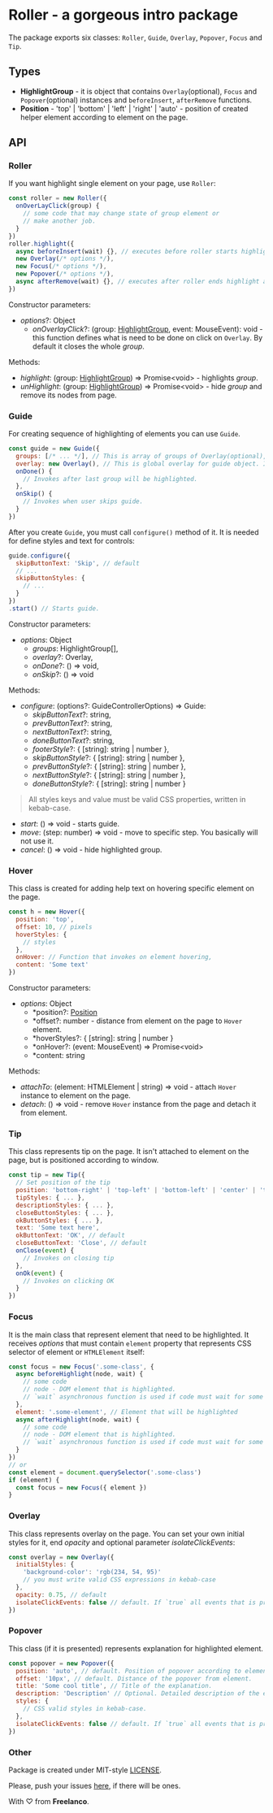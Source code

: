 # Roller - a gorgeous intro package

The package exports six classes: `Roller`, `Guide`, `Overlay`, `Popover`, `Focus` and `Tip`.

## Types

- **HighlightGroup** - it is object that contains `Overlay`(optional), `Focus` and `Popover`(optional) instances and `beforeInsert`, `afterRemove` functions.
- **Position** - 'top' | 'bottom' | 'left' | 'right' | 'auto' - position of created helper element according to element on the page.

## API

### Roller

If you want highlight single element on your page, use `Roller`:

```javascript
const roller = new Roller({
  onOverLayClick(group) {
    // some code that may change state of group element or
    // make another job.
  }
})
roller.highlight({
  async beforeInsert(wait) {}, // executes before roller starts highlight element.
  new Overlay(/* options */),
  new Focus(/* options */),
  new Popover(/* options */),
  async afterRemove(wait) {}, // executes after roller ends highlight and removes above elements from DOM.
})
```

Constructor parameters:

- *options*?: Object
  - *onOverlayClick*?: (group: [HighlightGroup](Types), event: MouseEvent): void - this function defines what is need to be done on click on `Overlay`. By default it closes the whole *group*.

Methods:

- *highlight*: (group: [HighlightGroup](Types)) => Promise\<void> - highlights *group*.
- *unHighlight*: (group: [HighlightGroup](Types)) => Promise\<void> - hide *group* and remove its nodes from page.

### Guide

For creating sequence of highlighting of elements you can use `Guide`.

```javascript
const guide = new Guide({
  groups: [/* ... */], // This is array of groups of Overlay(optional), Focus and Popover with hooks. Group is the same as accept Roller.,
  overlay: new Overlay(), // This is global overlay for guide object. It can be overridden by overlay in group
  onDone() {
    // Invokes after last group will be highlighted.
  },
  onSkip() {
    // Invokes when user skips guide.
  }
})
```

After you create `Guide`, you must call `configure()` method of it. It is needed for define styles and text for controls:

```javascript
guide.configure({
  skipButtonText: 'Skip', // default
  // ...
  skipButtonStyles: {
    // ...
  }
})
.start() // Starts guide.
```

Constructor parameters:

- *options*: Object
  - *groups*: HighlightGroup[],
  - *overlay*?: Overlay,
  - *onDone*?: () => void,
  - *onSkip*?: () => void

Methods:

- *configure*: (options?: GuideControllerOptions) => Guide:
  - *skipButtonText*?: string,
  - *prevButtonText*?: string,
  - *nextButtonText*?: string,
  - *doneButtonText*?: string,
  - *footerStyle*?: { [string]: string | number },
  - *skipButtonStyle*?: { [string]: string | number },
  - *prevButtonStyle*?: { [string]: string | number },
  - *nextButtonStyle*?: { [string]: string | number },
  - *doneButtonStyle*?: { [string]: string | number }

> All styles keys and value must be valid CSS properties, written in kebab-case.

- *start*: () => void - starts guide.
- *move*: (step: number) => void - move to specific step. You basically will not use it.
- *cancel*: () => void - hide highlighted group.

### Hover

This class is created for adding help text on hovering specific element on the page.

```javascript
const h = new Hover({
  position: 'top',
  offset: 10, // pixels
  hoverStyles: {
    // styles
  },
  onHover: // Function that invokes on element hovering,
  content: 'Some text'
})
```

Constructor parameters:

- *options*: Object
  - *position?: [Position](Types)
  - *offset?: number - distance from element on the page to `Hover` element.
  - *hoverStyles?: { [string]: string | number }
  - *onHover?: (event: MouseEvent) => Promise\<void>
  - *content: string

Methods:

- *attachTo*: (element: HTMLElement | string) => void - attach `Hover` instance to element on the page.
- *detach*: () => void - remove `Hover` instance from the page and detach it from element.

### Tip

This class represents tip on the page. It isn't attached to element on the page, but is positioned according to window.

```javascript
const tip = new Tip({
  // Set position of the tip
  position: 'bottom-right' | 'top-left' | 'bottom-left' | 'center' | 'top-right'(default),
  tipStyles: { ... },
  descriptionStyles: { ... },
  closeButtonStyles: { ... },
  okButtonStyles: { ... },
  text: 'Some text here',
  okButtonText: 'OK', // default
  closeButtonText: 'Close', // default
  onClose(event) {
    // Invokes on closing tip
  },
  onOk(event) {
    // Invokes on clicking OK
  }
})
```

### Focus

It is the main class that represent element that need to be highlighted. It receives *options* that must contain `element` property that represents CSS selector of element or `HTMLElement` itself:

```javascript
const focus = new Focus('.some-class', {
  async beforeHighlight(node, wait) {
    // some code
    // node - DOM element that is highlighted.
    // `wait` asynchronous function is used if code must wait for some time
  },
  element: '.some-element', // Element that will be highlighted
  async afterHighlight(node, wait) {
    // some code
    // node - DOM element that is highlighted.
    // `wait` asynchronous function is used if code must wait for some time
  }
})
// or
const element = document.querySelector('.some-class')
if (element) {
  const focus = new Focus({ element })
}
```

### Overlay

This class represents overlay on the page. You can set your own initial styles for it, end *opacity* and optional parameter *isolateClickEvents*:

```javascript
const overlay = new Overlay({
  initialStyles: {
    'background-color': 'rgb(234, 54, 95)'
    // you must write valid CSS expressions in kebab-case
  },
  opacity: 0.75, // default
  isolateClickEvents: false // default. If `true` all events that is propagated inside of overlay will be isolated.
})
```

### Popover

This class (if it is presented) represents explanation for highlighted element.

```javascript
const popover = new Popover({
  position: 'auto', // default. Position of popover according to element.
  offset: '10px', // default. Distance of the popover from element.
  title: 'Some cool title', // Title of the explanation.
  description: 'Description' // Optional. Detailed description of the explanation.,
  styles: {
    // CSS valid styles in kebab-case.
  },
  isolateClickEvents: false // default. If `true` all events that is propagated inside of popover will be isolated.
})
```

### Other

Package is created under MIT-style [LICENSE](LICENSE).

Please, push your issues [here](https://github.com/Freelanco-OU/roller/issues), if there will be ones.

With ♡ from **Freelanco**.
